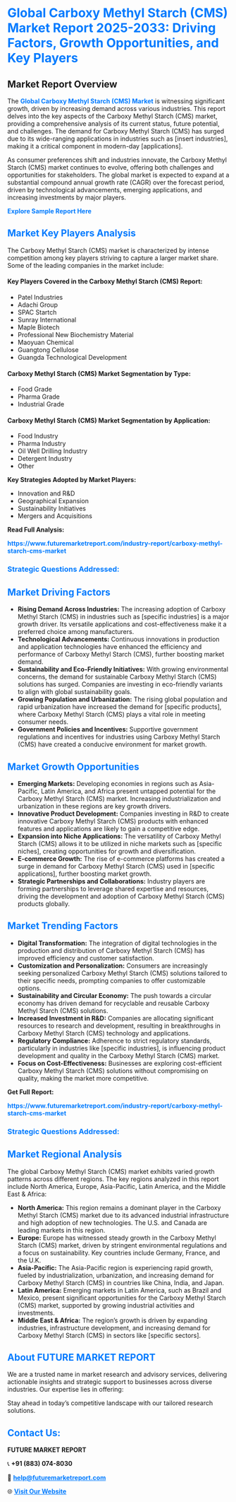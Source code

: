 <h1 style="color: #007BFF;">Global Carboxy Methyl Starch (CMS) Market Report 2025-2033: Driving Factors, Growth Opportunities, and Key Players</h1>

<section id="overview">
<h2>Market Report Overview</h2>
<p>The <a href="https://www.futuremarketreport.com/industry-report/carboxy-methyl-starch-cms-market" style="color: #007BFF; text-decoration: none;"><strong>Global Carboxy Methyl Starch (CMS) Market</strong></a> is witnessing significant growth, driven by increasing demand across various industries. This report delves into the key aspects of the Carboxy Methyl Starch (CMS) market, providing a comprehensive analysis of its current status, future potential, and challenges. The demand for Carboxy Methyl Starch (CMS) has surged due to its wide-ranging applications in industries such as [insert industries], making it a critical component in modern-day [applications].</p>
<p>As consumer preferences shift and industries innovate, the Carboxy Methyl Starch (CMS) market continues to evolve, offering both challenges and opportunities for stakeholders. The global market is expected to expand at a substantial compound annual growth rate (CAGR) over the forecast period, driven by technological advancements, emerging applications, and increasing investments by major players.</p>
</section>

<section id="overview">
<p><a href="https://www.futuremarketreport.com/request-sample/reportId=60030" style="color: #007BFF; text-decoration: none;"><strong>Explore Sample Report Here</strong></a></p>
</section>

<section id="key-players">
<h2 style="color: #007BFF;">Market Key Players Analysis</h2>
<p>The Carboxy Methyl Starch (CMS) market is characterized by intense competition among key players striving to capture a larger market share. Some of the leading companies in the market include:</p>
<h4>Key Players Covered in the Carboxy Methyl Starch (CMS) Report:</h4>
<ul><li>Patel Industries</li><li>Adachi Group</li><li>SPAC Startch</li><li>Sunray International</li><li>Maple Biotech</li><li>Professional New Biochemistry Material</li><li>Maoyuan Chemical</li><li>Guangtong Cellulose</li><li>Guangda Technological Development</li></ul>
<h4>Carboxy Methyl Starch (CMS) Market Segmentation by Type:</h4>
<ul><li>Food Grade</li><li>Pharma Grade</li><li>Industrial Grade</li></ul>

<h4>Carboxy Methyl Starch (CMS) Market Segmentation by Application:</h4>
<ul><li>Food Industry</li><li>Pharma Industry</li><li>Oil Well Drilling Industry</li><li>Detergent Industry</li><li>Other</li></ul>
<p><strong>Key Strategies Adopted by Market Players:</strong></p>
<ul>
<li>Innovation and R&D</li>
<li>Geographical Expansion</li>
<li>Sustainability Initiatives</li>
<li>Mergers and Acquisitions</li>
</ul>
</section>

<section>
<p><strong>Read Full Analysis: </strong></p><a href="https://www.futuremarketreport.com/industry-report/carboxy-methyl-starch-cms-market" style="color: #007BFF; text-decoration: none;"><strong>https://www.futuremarketreport.com/industry-report/carboxy-methyl-starch-cms-market</strong></a>
<h3 style="color: #007BFF;">Strategic Questions Addressed:</h3>
</section>

<section id="driving-factors">
<h2 style="color: #007BFF;">Market Driving Factors</h2>
<ul>
<li><strong>Rising Demand Across Industries:</strong> The increasing adoption of Carboxy Methyl Starch (CMS) in industries such as [specific industries] is a major growth driver. Its versatile applications and cost-effectiveness make it a preferred choice among manufacturers.</li>
<li><strong>Technological Advancements:</strong> Continuous innovations in production and application technologies have enhanced the efficiency and performance of Carboxy Methyl Starch (CMS), further boosting market demand.</li>
<li><strong>Sustainability and Eco-Friendly Initiatives:</strong> With growing environmental concerns, the demand for sustainable Carboxy Methyl Starch (CMS) solutions has surged. Companies are investing in eco-friendly variants to align with global sustainability goals.</li>
<li><strong>Growing Population and Urbanization:</strong> The rising global population and rapid urbanization have increased the demand for [specific products], where Carboxy Methyl Starch (CMS) plays a vital role in meeting consumer needs.</li>
<li><strong>Government Policies and Incentives:</strong> Supportive government regulations and incentives for industries using Carboxy Methyl Starch (CMS) have created a conducive environment for market growth.</li>
</ul>
</section>

<section id="growth-opportunities">
<h2 style="color: #007BFF;">Market Growth Opportunities</h2>
<ul>
<li><strong>Emerging Markets:</strong> Developing economies in regions such as Asia-Pacific, Latin America, and Africa present untapped potential for the Carboxy Methyl Starch (CMS) market. Increasing industrialization and urbanization in these regions are key growth drivers.</li>
<li><strong>Innovative Product Development:</strong> Companies investing in R&D to create innovative Carboxy Methyl Starch (CMS) products with enhanced features and applications are likely to gain a competitive edge.</li>
<li><strong>Expansion into Niche Applications:</strong> The versatility of Carboxy Methyl Starch (CMS) allows it to be utilized in niche markets such as [specific niches], creating opportunities for growth and diversification.</li>
<li><strong>E-commerce Growth:</strong> The rise of e-commerce platforms has created a surge in demand for Carboxy Methyl Starch (CMS) used in [specific applications], further boosting market growth.</li>
<li><strong>Strategic Partnerships and Collaborations:</strong> Industry players are forming partnerships to leverage shared expertise and resources, driving the development and adoption of Carboxy Methyl Starch (CMS) products globally.</li>
</ul>
</section>

<section id="trending-factors">
<h2 style="color: #007BFF;">Market Trending Factors</h2>
<ul>
<li><strong>Digital Transformation:</strong> The integration of digital technologies in the production and distribution of Carboxy Methyl Starch (CMS) has improved efficiency and customer satisfaction.</li>
<li><strong>Customization and Personalization:</strong> Consumers are increasingly seeking personalized Carboxy Methyl Starch (CMS) solutions tailored to their specific needs, prompting companies to offer customizable options.</li>
<li><strong>Sustainability and Circular Economy:</strong> The push towards a circular economy has driven demand for recyclable and reusable Carboxy Methyl Starch (CMS) solutions.</li>
<li><strong>Increased Investment in R&D:</strong> Companies are allocating significant resources to research and development, resulting in breakthroughs in Carboxy Methyl Starch (CMS) technology and applications.</li>
<li><strong>Regulatory Compliance:</strong> Adherence to strict regulatory standards, particularly in industries like [specific industries], is influencing product development and quality in the Carboxy Methyl Starch (CMS) market.</li>
<li><strong>Focus on Cost-Effectiveness:</strong> Businesses are exploring cost-efficient Carboxy Methyl Starch (CMS) solutions without compromising on quality, making the market more competitive.</li>
</ul>
</section>

<section>
<p><strong>Get Full Report: </strong></p><a href="https://www.futuremarketreport.com/industry-report/carboxy-methyl-starch-cms-market" style="color: #007BFF; text-decoration: none;"><strong>https://www.futuremarketreport.com/industry-report/carboxy-methyl-starch-cms-market</strong></a>
<h3 style="color: #007BFF;">Strategic Questions Addressed:</h3>
</section>


<section id="regional-analysis">
<h2 style="color: #007BFF;">Market Regional Analysis</h2>
<p>The global Carboxy Methyl Starch (CMS) market exhibits varied growth patterns across different regions. The key regions analyzed in this report include North America, Europe, Asia-Pacific, Latin America, and the Middle East & Africa:</p>
<ul>
<li><strong>North America:</strong> This region remains a dominant player in the Carboxy Methyl Starch (CMS) market due to its advanced industrial infrastructure and high adoption of new technologies. The U.S. and Canada are leading markets in this region.</li>
<li><strong>Europe:</strong> Europe has witnessed steady growth in the Carboxy Methyl Starch (CMS) market, driven by stringent environmental regulations and a focus on sustainability. Key countries include Germany, France, and the U.K.</li>
<li><strong>Asia-Pacific:</strong> The Asia-Pacific region is experiencing rapid growth, fueled by industrialization, urbanization, and increasing demand for Carboxy Methyl Starch (CMS) in countries like China, India, and Japan.</li>
<li><strong>Latin America:</strong> Emerging markets in Latin America, such as Brazil and Mexico, present significant opportunities for the Carboxy Methyl Starch (CMS) market, supported by growing industrial activities and investments.</li>
<li><strong>Middle East & Africa:</strong> The region’s growth is driven by expanding industries, infrastructure development, and increasing demand for Carboxy Methyl Starch (CMS) in sectors like [specific sectors].</li>
</ul>
</section>

<footer>
<h2 style="color: #007BFF;">About FUTURE MARKET REPORT</h2>
<p>We are a trusted name in market research and advisory services, delivering actionable insights and strategic support to businesses across diverse industries. Our expertise lies in offering:</p>

<p>Stay ahead in today’s competitive landscape with our tailored research solutions.</p>

<h2 style="color: #007BFF;">Contact Us:</h2>
<p><strong>FUTURE MARKET REPORT</strong></p>
<p>📞 <strong>+91 (883) 074-8030</strong></p>
<p>📧 <strong><a href="mailto:help@futuremarketreport.com" style="color: #007BFF;">help@futuremarketreport.com</a></strong></p>
<p>🌐 <strong><a href="https://www.futuremarketreport.com/" style="color: #007BFF;">Visit Our Website</a></strong></p>
</footer>